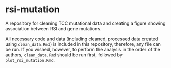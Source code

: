 # rsi-mutation
A repository for cleaning TCC mutational data and creating a figure showing association between RSI and gene mutations. 

All necessary code and data (including cleaned, processed data created using 	`clean_data.Rmd`) is included in this repository, therefore, any file can be run. If you wished, however, to perform the analysis in the order of the authors, `clean_data.Rmd` should be run first, followed by `plot_rsi_mutation.Rmd`.
